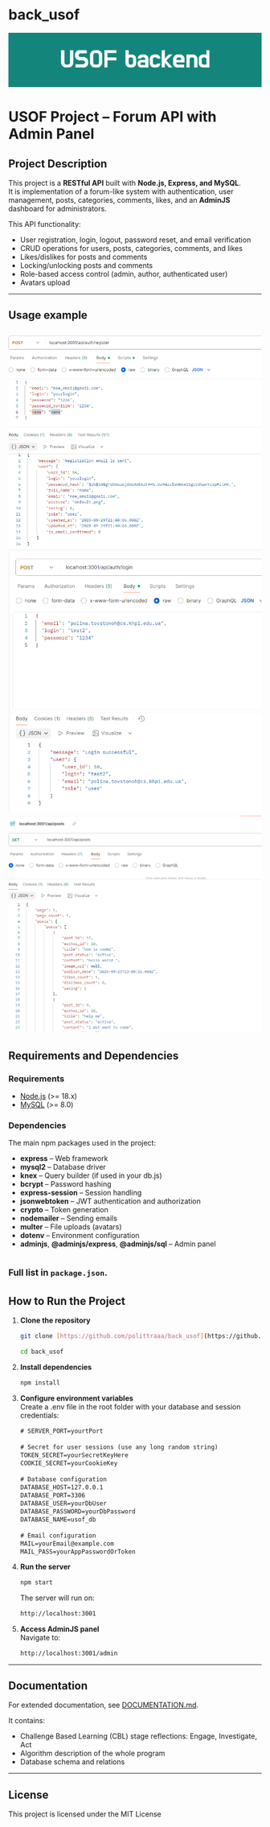 # back_usof
![alt text](USOF_backend.png)
# USOF Project – Forum API with Admin Panel

## Project Description
This project is a **RESTful API** built with **Node.js, Express, and MySQL**.  
It is implementation of a forum-like system with authentication, user management, posts, categories, comments, likes, and an **AdminJS** dashboard for administrators.  

This API functionality:
- User registration, login, logout, password reset, and email verification  
- CRUD operations for users, posts, categories, comments, and likes
- Likes/dislikes for posts and comments  
- Locking/unlocking posts and comments  
- Role-based access control (admin, author, authenticated user)  
- Avatars upload  

---
## Usage example 
![alt text](<assets/images/Screenshot 2025-09-29 234017.png>) 
![alt text](<assets/images/Screenshot 2025-09-29 234033.png>) 
![alt text](<assets/images/Screenshot 2025-09-29 234111.png>)

##  Requirements and Dependencies

### Requirements
- [Node.js](https://nodejs.org/) (>= 18.x)
- [MySQL](https://www.mysql.com/) (>= 8.0)

### Dependencies
The main npm packages used in the project:
- **express** – Web framework  
- **mysql2** – Database driver  
- **knex** – Query builder (if used in your db.js)  
- **bcrypt** – Password hashing  
- **express-session** – Session handling
- **jsonwebtoken** – JWT authentication and authorization
- **crypto** – Token generation  
- **nodemailer** – Sending emails  
- **multer** – File uploads (avatars)  
- **dotenv** – Environment configuration  
- **adminjs**, **@adminjs/express**, **@adminjs/sql** – Admin panel  

<sub>Full list in `package.json`.<sub>
---

##  How to Run the Project

1. **Clone the repository**
   ```bash
   git clone [https://github.com/polittraaa/back_usof](https://github.com/polittraaa/back_usof)
   ```
   
   ```bash
   cd back_usof
   ```

2. **Install dependencies**
    ```bash
    npm install
    ```

3. **Configure environment variables**  
Create a .env file in the root folder with your database and session credentials:
    ```.env
    # SERVER_PORT=yourtPort

    # Secret for user sessions (use any long random string)
    TOKEN_SECRET=yourSecretKeyHere
    COOKIE_SECRET=yourCookieKey

    # Database configuration
    DATABASE_HOST=127.0.0.1
    DATABASE_PORT=3306
    DATABASE_USER=yourDbUser
    DATABASE_PASSWORD=yourDbPassword
    DATABASE_NAME=usof_db

    # Email configuration
    MAIL=yourEmail@example.com
    MAIL_PASS=yourAppPasswordOrToken
    ```

4. **Run the server**
    ```bash
    npm start
    ```
    The server will run on:  
    ```bash
    http://localhost:3001
    ```

5. **Access AdminJS panel**  
Navigate to:
    ```bash
    http://localhost:3001/admin
    ```
---
 
## Documentation
For extended documentation, see [DOCUMENTATION.md]().  

It contains:
- Challenge Based Learning (CBL) stage reflections: Engage, Investigate, Act
- Algorithm description of the whole program
- Database schema and relations

---
## License
This project is licensed under the MIT License
